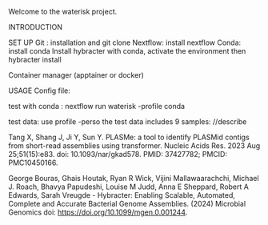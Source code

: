 Welcome to the waterisk project.

INTRODUCTION

SET UP
Git : installation and git clone
Nextflow: install nextflow
Conda: install conda
Install hybracter with conda, activate the environment then hybracter install

Container manager (apptainer or docker)

USAGE
Config file:

test with conda : nextflow run waterisk -profile conda

test data: use profile -perso
the test data includes 9 samples: //describe

Tang X, Shang J, Ji Y, Sun Y. PLASMe: a tool to identify PLASMid contigs from short-read assemblies using transformer. Nucleic Acids Res. 2023 Aug 25;51(15):e83. doi: 10.1093/nar/gkad578. PMID: 37427782; PMCID: PMC10450166.

George Bouras, Ghais Houtak, Ryan R Wick, Vijini Mallawaarachchi, Michael J. Roach, Bhavya Papudeshi, Louise M Judd, Anna E Sheppard, Robert A Edwards, Sarah Vreugde - Hybracter: Enabling Scalable, Automated, Complete and Accurate Bacterial Genome Assemblies. (2024) Microbial Genomics doi: https://doi.org/10.1099/mgen.0.001244.
